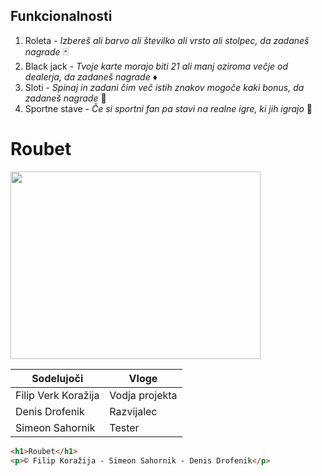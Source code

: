 ## Funkcionalnosti 
1. Roleta - *Izbereš ali barvo ali številko ali vrsto ali stolpec, da zadaneš nagrade* 🃏
2. Black jack - *Tvoje karte morajo biti 21 ali manj oziroma večje od dealerja, da zadaneš nagrade* ♦️
3. Sloti - *Spinaj in zadani čim več istih znakov mogoče kaki bonus, da zadaneš nagrade* 🎰
4. Sportne stave - *Če si sportni fan pa stavi na realne igre, ki jih igrajo* 🏈
# Roubet

<img src="https://as2.ftcdn.net/jpg/01/91/68/11/1000_F_191681128_uYp3TW7yKi8pDN6rn5i3ErIaouMPd51N.jpg"
  width="400px"
  height="300px"/>

| Sodelujoči | Vloge |
| ----------- | ----------- |
| Filip Verk Koražija | Vodja projekta |
| Denis Drofenik | Razvijalec | 
| Simeon Sahornik | Tester | 

```html
<h1>Roubet</h1>
<p>© Filip Koražija - Simeon Sahornik - Denis Drofenik</p>
```
